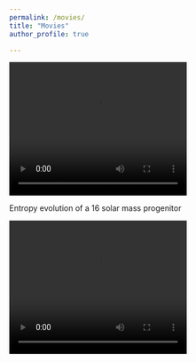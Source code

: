 ```yaml
---
permalink: /movies/
title: "Movies"
author_profile: true

---
```


<video width="320" height="240" controls>
  <source src="gwstrain_M13_SFHo_rotating.mp4" type="video/mp4">
</video>

Entropy evolution of a 16 solar mass progenitor

<video width="320" height="240" controls>
  <source src="Ye_2.mp4" type="video/mp4">
</video>


